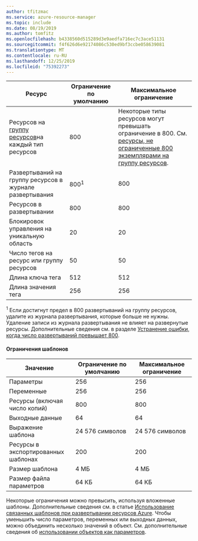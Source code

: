 ```yaml
---
author: tfitzmac
ms.service: azure-resource-manager
ms.topic: include
ms.date: 08/19/2019
ms.author: tomfitz
ms.openlocfilehash: b4338560d515289d3e9aedfa716ec7c3ace51131
ms.sourcegitcommit: f4f626d6e92174086c530ed9bf3ccbe058639081
ms.translationtype: MT
ms.contentlocale: ru-RU
ms.lasthandoff: 12/25/2019
ms.locfileid: "75392273"
---
```

| Ресурс | Ограничение по умолчанию | Максимальное ограничение |
| --- | --- | --- |
| Ресурсов на [группу ресурсов](../articles/azure-resource-manager/management/overview.md#resource-groups)на каждый тип ресурсов |800 |Некоторые типы ресурсов могут превышать ограничение в 800. См. [ресурсы, не ограниченные 800 экземплярами на группу ресурсов](../articles/azure-resource-manager/management/resources-without-resource-group-limit.md). |
| Развертываний на группу ресурсов в журнале развертывания |800<sup>1</sup> |800 |
| Ресурсов в развертывании |800 |800 |
| Блокировок управления на уникальную область |20 |20 |
| Число тегов на ресурс или группу ресурсов |50 |50 |
| Длина ключа тега |512 |512 |
| Длина значения тега |256 |256 |

<sup>1</sup> Если достигнут предел в 800 развертываний на группу ресурсов, удалите из журнала развертывания, которые больше не нужны. Удаление записи из журнала развертывания не влияет на развернутые ресурсы. Дополнительные сведения см. в разделе [Устранение ошибки, когда число развертываний превышает 800](../articles/azure-resource-manager/templates/deployment-quota-exceeded.md).

#### <a name="template-limits"></a>Ограничения шаблонов

| Значение | Ограничение по умолчанию | Максимальное ограничение |
| --- | --- | --- |
| Параметры |256 |256 |
| Переменные |256 |256 |
| Ресурсы (включая число копий) |800 |800 |
| Выходные данные |64 |64 |
| Выражение шаблона |24 576 символов |24 576 символов |
| Ресурсы в экспортированных шаблонах |200 |200 | 
| Размер шаблона |4 МБ |4 МБ |
| Размер файла параметров |64 КБ |64 КБ |

Некоторые ограничения можно превысить, используя вложенные шаблоны. Дополнительные сведения см. в статье [Использование связанных шаблонов при развертывании ресурсов Azure](../articles/azure-resource-manager/templates/linked-templates.md). Чтобы уменьшить число параметров, переменных или выходных данных, можно объединить несколько значений в объект. См. дополнительные сведения об [использовании объектов как параметров](../articles/azure-resource-manager/resource-manager-objects-as-parameters.md).
